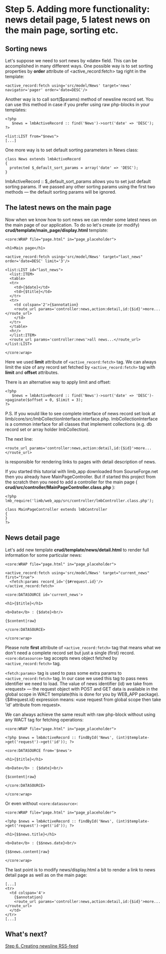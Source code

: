 # Step 5. Adding more functionality: news detail page, 5 latest news on the main page, sorting etc.
## Sorting news
Let's suppose we need to sort news by «date» field. This can be accomplished in many different ways. One possible way is to set sorting properties by **order** attribute of <active_record:fetch> tag right in the template:

    <active_record:fetch using='src/model/News' target='news' navigator='pager' order='date=DESC'/>

Another way is to call sort($params) method of newsline record set. You can use this method in case if you prefer using raw php-blocks in your templates:

    <?php 
       $news = lmbActiveRecord :: find('News')->sort('date' => 'DESC');
    ?>
 
    <list:LIST from="$news">
    [...]

One more way is to set default sorting parameters in News class:

    class News extends lmbActiveRecord
    {
      protected $_default_sort_params = array('date' => 'DESC');
    }

lmbActiveRecord :: $_default_sort_params allows you to set just default sorting params. If we passed any other sorting params using the first two methods — the default sorting params will be ignored.

## The latest news on the main page
Now when we know how to sort news we can render some latest news on the main page of our application. To do so let's create (or modify) **crud/template/main_page/display.html** template:

    <core:WRAP file="page.html" in="page_placeholder">
 
    <h1>Main page</h1>
 
    <active_record:fetch using='src/model/News' target="last_news" order='date=DESC' limit='3'/>
 
    <list:LIST id="last_news">
      <list:ITEM>
      <table>
      <tr>
        <td>{$date}</td>
        <td>{$title}</td>
      </tr>
      <tr>
        <td colspan='2'>{$annotation}
        <route_url params='controller:news,action:detail,id:{$id}'>more...</route_url>
        </td>
      </tr>
      </table>
      <hr/>
      </list:ITEM>
      <route_url params='controller:news'>all news...</route_url>
    </list:LIST>
 
    </core:wrap>

Here we used **limit** attribute of `<active_record:fetch>` tag. We can always limit the size of any record set fetched by `<active_record:fetch>` tag with **limit** and **offset** attributes.

There is an alternative way to apply limit and offset:

    <?php 
       $news = lmbActiveRecord :: find('News')->sort('date' => 'DESC')->paginate($offset = 0, $limit = 3);
    ?>

P.S. If you would like to see complete interface of news record set look at limb/core/src/lmbCollectionInterface.interface.php. lmbCollectionInterface is a common interface for all classes that implement collections (e.g. db record set or array holder lmbCollection).

The next line:

    <route_url params='controller:news,action:detail,id:{$id}'>more...</route_url>

is responsible for rendering links to pages with detail description of news.

If you started this tutorial with limb_app downloaded from SourseForge.net then you already have MainPageController. But if started this project from the scratch then you need to add a controller for the main page ( **crud/src/controller/MainPageController.class.php** ):

    <?php
    lmb_require('limb/web_app/src/controller/lmbController.class.php');
 
    class MainPageController extends lmbController
    {
    }
    ?>

## News detail page
Let's add new template **crud/template/news/detail.html** to render full information for some particular news:

    <core:WRAP file="page.html" in="page_placeholder">
 
    <active_record:fetch using='src/model/News' target="current_news" first="true">
      <fetch:params record_id='{$#request.id}'/>
    </active_record:fetch>
 
    <core:DATASOURCE id='current_news'>
 
    <h1>{$title}</h1>
 
    <b>Date</b> : {$date}<br/>
 
    {$content|raw}
 
    </core:DATASOURCE>
 
    </core:wrap>

Please note **first** attribute of `<active_record:fetch>` tag that means what we don't need a complete record set but just a single (first) record. `<core:datasource>` tag accepts news object fetched by `<active_record:fetch>` tag.

`<fetch:params>` tag is used to pass some extra params to `<active_record:fetch>` tag. In our case we used this tag to pass news identifier we need to load. The value of news identifier (id) we take from «request» — the request object with POST and GET data is available in the global scope in WACT template(this is done for you by WEB_APP package). {$#request.id} expression means: «use request from global scope then take 'id' attribute from request».

We can always achieve the same result with raw php-block without using any WACT tag for fetching operations:

    <core:WRAP file="page.html" in="page_placeholder">
 
    <?php $news = lmbActiveRecord :: findById('News', (int)$template->get('request')->get('id')); ?>
 
    <core:DATASOURCE from='$news'>
 
    <h1>{$title}</h1>
 
    <b>Date</b> : {$date}<br/>
 
    {$content|raw}
 
    </core:DATASOURCE>
 
    </core:wrap>

Or even without `<core:datasource>`:

    <core:WRAP file="page.html" in="page_placeholder">
 
    <?php $news = lmbActiveRecord :: findById('News', (int)$template->get('request')->get('id')); ?>
 
    <h1>{$$news.title}</h1>
 
    <b>Date</b> : {$$news.date}<br/>
 
    {$$news.content|raw}
 
    </core:wrap>

The last point is to modify news/display.html a bit to render a link to news detail page as well as on the main page:

    [...]
    <tr>
      <td colspan='4'>
        {$annotation}
        <route_url params='controller:news,action:detail,id:{$id}'>more...</route_url>
      </td>
    </tr>
    [...]

## What's next?
[Step 6. Creating newsline RSS-feed](./step6.md)
